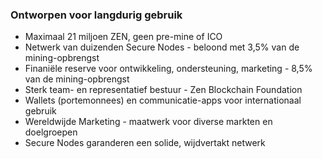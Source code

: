 ### Ontworpen voor langdurig gebruik
- Maximaal 21 miljoen ZEN, geen pre-mine of ICO
- Netwerk van duizenden Secure Nodes - beloond met 3,5% van de mining-opbrengst
- Finaniële reserve voor ontwikkeling, ondersteuning, marketing - 8,5% van de mining-opbrengst
- Sterk team- en representatief bestuur - Zen Blockchain Foundation
- Wallets (portemonnees) en communicatie-apps voor internationaal gebruik
- Wereldwijde Marketing - maatwerk voor diverse markten en doelgroepen
- Secure Nodes garanderen een solide, wijdvertakt netwerk
